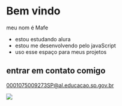 # Bem vindo
meu nom é Mafe
- estou estudando alura
-  estou me desenvolvendo pelo javaScript
-  uso esse espaço para meus projetos
  ## entrar em contato comigo 
  0001075009273SP@al.educacao.sp.gov.br

  ![](https://media1.tenor.com/m/BJK_0MtohqUAAAAC/menglanpanda-menglan.gif)
  
